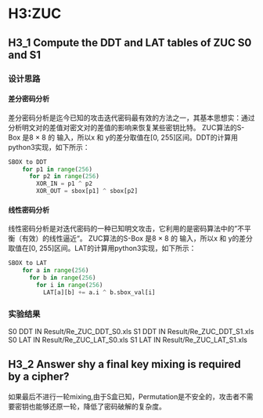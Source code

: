 # H3:ZUC
## H3_1 Compute the DDT and LAT tables of ZUC S0 and S1
### 设计思路
#### 差分密码分析
差分密码分析是迄今已知的攻击迭代密码最有效的方法之一，其基本思想实：通过分析明文对的差值对密文对的差值的影响来恢复某些密钥比特。
ZUC算法的S-Box 是8 × 8 的 输入，所以x 和 y的差分取值在[0, 255]区间。DDT的计算用python3实现，如下所示：
```python
SBOX to DDT
    for p1 in range(256)
      for p2 in range(256)
        XOR_IN = p1 ^ p2
        XOR_OUT = sbox[p1] ^ sbox[p2]
```
#### 线性密码分析
线性密码分析是对迭代密码的一种已知明文攻击，它利用的是密码算法中的”不平衡（有效）的线性逼近“。
ZUC算法的S-Box 是8 × 8 的 输入，所以x 和 y的差分取值在[0, 255]区间。LAT的计算用python3实现，如下所示：
```python
SBOX to LAT
    for a in range(256)
      for b in range(256)
        for i in range(256)
          LAT[a][b] += a.i ^ b.sbox_val[i]
```
### 实验结果
S0 DDT IN Result/Re_ZUC_DDT_S0.xls
S1 DDT IN Result/Re_ZUC_DDT_S1.xls
S0 LAT IN Result/Re_ZUC_LAT_S0.xls
S1 LAT IN Result/Re_ZUC_LAT_S1.xls
<br>
## H3_2 Answer shy a final key mixing is required by a cipher?
如果最后不进行一轮mixing,由于S盒已知，Permutation是不安全的，攻击者不需要密钥也能够还原一轮，降低了密码破解的复杂度。


